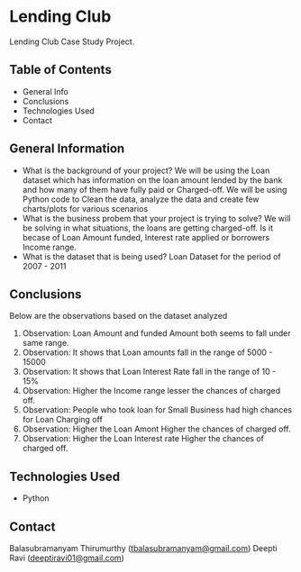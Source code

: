 # Lending Club
Lending Club Case Study Project.


## Table of Contents
* General Info
* Conclusions
* Technologies Used
* Contact

<!-- You can include any other section that is pertinent to your problem -->

## General Information
- What is the background of your project?
	We will be using the Loan dataset which has information on the loan amount lended by the bank and 
	how many of them have fully paid or Charged-off. We will be using Python code to Clean the data, analyze the data and create 
	few charts/plots for various scenarios
- What is the business probem that your project is trying to solve?
	We will be solving in what situations, the loans are getting charged-off. Is it becase of Loan Amount funded, Interest rate applied
	or borrowers Income range.
- What is the dataset that is being used?
	Loan Dataset for the period of 2007 - 2011

<!-- You don't have to answer all the questions - just the ones relevant to your project. -->

## Conclusions
Below are the observations based on the dataset analyzed
 1. Observation: Loan Amount and funded Amount both seems to fall under same range.
 2. Observation: It shows that Loan amounts fall in the range of 5000 - 15000
 3. Observation: It shows that Loan Interest Rate fall in the range of 10 - 15%
 4. Observation: Higher the Income range lesser the chances of charged off.
 5. Observation: People who took loan for Small Business had high chances for Loan Charging off
 6. Observation: Higher the Loan Amont Higher the chances of charged off.
 7. Observation: Higher the Loan Interest rate Higher the chances of charged off.

<!-- You don't have to answer all the questions - just the ones relevant to your project. -->


## Technologies Used
- Python

## Contact
Balasubramanyam Thirumurthy (tbalasubramanyam@gmail.com)
Deepti Ravi (deeptiravi01@gmail.com)